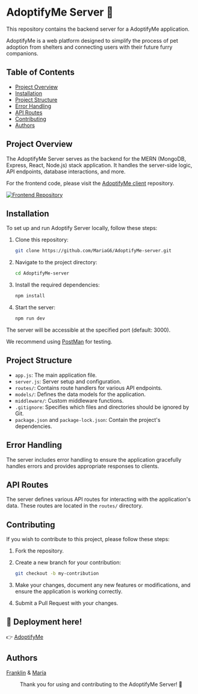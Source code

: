 # AdoptifyMe Server 🐶

This repository contains the backend server for a AdoptifyMe application.

AdoptifyMe is a web platform designed to simplify the process of pet adoption from shelters and connecting users with their future furry companions.

## Table of Contents

- [Project Overview](#project-overview)
- [Installation](#installation)
- [Project Structure](#project-structure)
- [Error Handling](#error-handling)
- [API Routes](#api-routes)
- [Contributing](#contributing)
- [Authors](#authors)

## Project Overview

The AdoptifyMe Server serves as the backend for the MERN (MongoDB, Express, React, Node.js) stack application. It handles the server-side logic, API endpoints, database interactions, and more.

For the frontend code, please visit the [AdoptifyMe client](https://github.com/MariaG6/AdoptifyMe-client) repository.

[![Frontend Repository](https://img.shields.io/badge/Frontend-Repository-brightgreen.svg)](https://github.com/MariaG6/AdoptifyMe-client)

## Installation

To set up and run Adoptify Server locally, follow these steps:

1. Clone this repository:

   ```bash
   git clone https://github.com/MariaG6/AdoptifyMe-server.git
   ```

2. Navigate to the project directory:

   ```bash
   cd AdoptifyMe-server
   ```

3. Install the required dependencies:

   ```bash
   npm install
   ```

4. Start the server:

   ```bash
   npm run dev
   ```

The server will be accessible at the specified port (default: 3000).

We recommend using [PostMan](https://www.postman.com/downloads/) for testing.

## Project Structure

- `app.js`: The main application file.
- `server.js`: Server setup and configuration.
- `routes/`: Contains route handlers for various API endpoints.
- `models/`: Defines the data models for the application.
- `middleware/`: Custom middleware functions.
- `.gitignore`: Specifies which files and directories should be ignored by Git.
- `package.json` and `package-lock.json`: Contain the project's dependencies.

## Error Handling

The server includes error handling to ensure the application gracefully handles errors and provides appropriate responses to clients.

## API Routes

The server defines various API routes for interacting with the application's data. These routes are located in the `routes/` directory.

## Contributing

If you wish to contribute to this project, please follow these steps:

1. Fork the repository.

2. Create a new branch for your contribution:

   ```bash
   git checkout -b my-contribution
   ```

3. Make your changes, document any new features or modifications, and ensure the application is working correctly.

4. Submit a Pull Request with your changes.

## 🚀 Deployment here! 
👉 [AdoptifyMe](https://adoptifyme.netlify.app/)

## Authors

[Franklin](https://github.com/franklinosei) & [María](https://github.com/MariaG6)

<p align="center"> Thank you for using and contributing to the AdoptifyMe Server! 👋 <p/>
